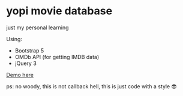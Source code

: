 # yopi movie database
just my personal learning

Using:
  - Bootstrap 5
  - OMDb API (for getting IMDB data)
  - jQuery 3

[Demo here](https://yopi-movie.yaeyx.com/)


ps: no woody, this is not callback hell, this is just code with a style 😎
